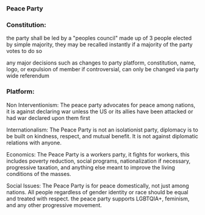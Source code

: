 ### Peace Party

### Constitution:
the party shall be led by a "peoples council" made up of 3 people elected by simple majority, they may be recalled instantly if a majority of the party votes to do so

any major decisions such as changes to party platform, constitution, name, logo, or expulsion of member if controversial, can only be changed via party wide referendum

### Platform:

Non Interventionism: The peace party advocates for peace among nations, it is against declaring war unless the US or its allies have been attacked or had war declared upon them first

Internationalism: The Peace Party is not an isolationist party, diplomacy is to be built on kindness, respect, and mutual benefit. It is not against diplomatic relations with anyone.

Economics: The Peace Party is a workers party, it fights for workers, this includes poverty reduction, social programs, nationalization if necessary, progressive taxation, and anything else meant to improve the living conditions of the masses.

Social Issues: The Peace Party is for peace domestically, not just among nations. All people regardless of gender identity or race should be equal and treated with respect. the peace party supports LGBTQIA+, feminism, and any other progressive movement.
 
